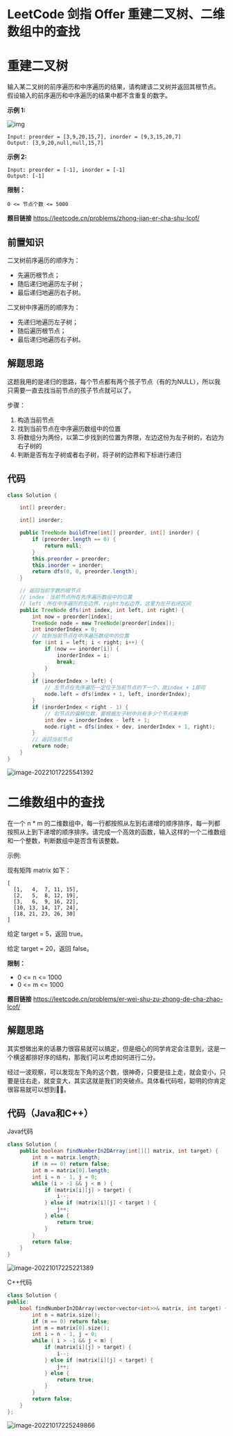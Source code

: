 # LeetCode 剑指 Offer 重建二叉树、二维数组中的查找


# 重建二叉树
输入某二叉树的前序遍历和中序遍历的结果，请构建该二叉树并返回其根节点。
假设输入的前序遍历和中序遍历的结果中都不含重复的数字。

**示例 1:**

![img](https://assets.leetcode.com/uploads/2021/02/19/tree.jpg)

```
Input: preorder = [3,9,20,15,7], inorder = [9,3,15,20,7]
Output: [3,9,20,null,null,15,7]
```

**示例 2:**

```
Input: preorder = [-1], inorder = [-1]
Output: [-1]
```

**限制：**

`0 <= 节点个数 <= 5000`

**题目链接**
https://leetcode.cn/problems/zhong-jian-er-cha-shu-lcof/


## 前置知识
二叉树前序遍历的顺序为：
- 先遍历根节点；
- 随后递归地遍历左子树；
- 最后递归地遍历右子树。

二叉树中序遍历的顺序为：
- 先递归地遍历左子树；
- 随后遍历根节点；
- 最后递归地遍历右子树。

## 解题思路

这题我用的是递归的思路，每个节点都有两个孩子节点（有的为NULL），所以我只需要一直去找当前节点的孩子节点就可以了。

步骤：
1. 构造当前节点
2. 找到当前节点在中序遍历数组中的位置
3. 将数组分为两份，以第二步找到的位置为界限，左边这份为左子树的，右边为右子树的
4. 判断是否有左子树或者右子树，将子树的边界和下标进行递归

## 代码

```java
class Solution {

    int[] preorder;

    int[] inorder;

    public TreeNode buildTree(int[] preorder, int[] inorder) {
        if (preorder.length == 0) {
            return null;
        }
        this.preorder = preorder;
        this.inorder = inorder;
        return dfs(0, 0, preorder.length);
    }

    // 返回当前字数的根节点
    // index：当前节点所在先序遍历数组中的位置
    // left：所在中序遍历的左边界，right为右边界，这里为左开右闭区间
    public TreeNode dfs(int index, int left, int right) {
		int now = preorder[index];
		TreeNode node = new TreeNode(preorder[index]);
		int inorderIndex = 0;
		// 找到当前节点在中序遍历数组中的位置
		for (int i = left; i < right; i++) {
			if (now == inorder[i]) {
				inorderIndex = i;
				break;
			}
		}
		if (inorderIndex > left) {
			// 左节点在先序遍历一定位于当前节点的下一个，故index + 1即可
			node.left = dfs(index + 1, left, inorderIndex);
		}
		if (inorderIndex < right - 1) {
			// 右节点的偏移位数，要根据左子树中共有多少个节点来判断
			int dev = inorderIndex - left + 1;
			node.right = dfs(index + dev, inorderIndex + 1, right);
		}
		// 返回当前节点
		return node;
    }
}
```
![image-20221017225541392](image/image-20221017225541392.png)


# 二维数组中的查找
在一个 n * m 的二维数组中，每一行都按照从左到右递增的顺序排序，每一列都按照从上到下递增的顺序排序。请完成一个高效的函数，输入这样的一个二维数组和一个整数，判断数组中是否含有该整数。

示例:

现有矩阵 matrix 如下：

```
[
  [1,   4,  7, 11, 15],
  [2,   5,  8, 12, 19],
  [3,   6,  9, 16, 22],
  [10, 13, 14, 17, 24],
  [18, 21, 23, 26, 30]
]
```
给定 target = 5，返回 true。

给定 target = 20，返回 false。

**限制：**

- 0 <= n <= 1000
- 0 <= m <= 1000

**题目链接**
https://leetcode.cn/problems/er-wei-shu-zu-zhong-de-cha-zhao-lcof/

## 解题思路
其实想做出来的话暴力很容易就可以搞定，但是细心的同学肯定会注意到，这是一个横竖都排好序的结构，那我们可以考虑如何进行二分。

经过一波观察，可以发现左下角的这个数，很神奇，只要是往上走，就会变小，只要是往右走，就变变大，其实这就是我们的突破点。具体看代码啦，聪明的你肯定很容易就可以想到🤣🤣。

## 代码（Java和C++）

Java代码
```java
class Solution {
    public boolean findNumberIn2DArray(int[][] matrix, int target) {
        int n = matrix.length;
        if (n == 0) return false;
        int m = matrix[0].length;
        int i = n - 1, j = 0;
        while (i > -1 && j < m ) {
            if (matrix[i][j] > target) {
                i--;
            } else if (matrix[i][j] < target ) {
                j++;
            } else {
                return true;
            }
        }
        return false;
    }
}
```
![image-20221017225221389](image/image-20221017225221389.png)


C++代码
```cpp
class Solution {
public:
    bool findNumberIn2DArray(vector<vector<int>>& matrix, int target) {
        int n = matrix.size();
        if (n == 0) return false;
        int m = matrix[0].size();
        int i = n - 1, j = 0;
        while ( i > -1 && j < m) {
            if (matrix[i][j] > target) {
                i--;
            } else if (matrix[i][j] < target) {
                j++;
            } else {
                return true;
            }
        }
        return false;
    }
};
```
![image-20221017225249866](image/image-20221017225249866.png)

